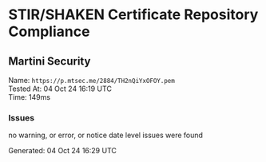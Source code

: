 # STIR/SHAKEN Certificate Repository Compliance

## Martini Security

Name: `https://p.mtsec.me/2884/TH2nQiYxOFOY.pem`\
Tested At: 04 Oct 24 16:19 UTC\
Time: 149ms

### Issues

no warning, or error, or notice date level issues were found

Generated: 04 Oct 24 16:29 UTC